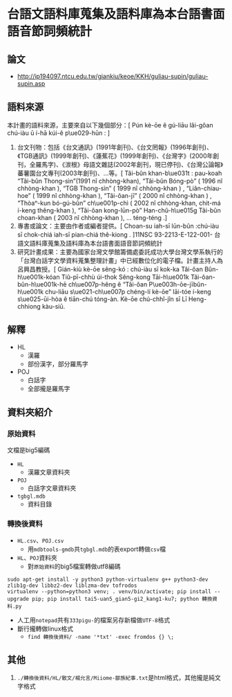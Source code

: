 # 台語文語料庫蒐集及語料庫為本台語書面語音節詞頻統計

## 論文
* http://ip194097.ntcu.edu.tw/giankiu/keoe/KKH/guliau-supin/guliau-supin.asp

## 語料來源
本計畫的語料來源，主要來自以下幾個部分：[ Pún kè-ōe ê gú-liāu lâi-gôan chú-iàu ū í-hā kúi-ê p\ue029-hūn : ]
  1. 台文刊物：包括《台文通訊》(1991年創刊)、《台文罔報》(1996年創刊)、《TGB通訊》(1999年創刊)、《蓮蕉花》(1999年創刊)、《台灣字》(2000年創刊，全羅馬字)、《湠根》母語文雜誌(2002年創刊，現已停刊)、《台灣公論報》蕃薯園台文專刊(2003年創刊)、...等。[ Tâi-bûn khan-b\ue031t : pau-koah “Tâi-bûn Thong-sìn”(1991 nî chhòng-khan), “Tâi-bûn Bóng-pò” ( 1996 nî chhòng-khan ), “TGB Thong-sìn” ( 1999 nî chhòng-khan ) , “Liân-chiau-hoe” ( 1999 nî chhòng-khan ), “Tâi-ôan-jī” ( 2000 nî chhòng-khan ) , “Thòaⁿ-kun bó-gú-bûn” ch\ue001p-chì ( 2002 nî chhòng-khan, chit-má í-keng thêng-khan ), “Tâi-ôan kong-lūn-pò” Han-chû-h\ue015g Tâi-bûn choan-khan ( 2003 nî chhòng-khan ), ... téng-téng .]
  2. 專書或論文：主要由作者或編者提供。[ Choan-su iah-sī lūn-bûn :chú-iàu sī chok-chiá iah-sī pian-chiá thê-kiong .  ]11NSC 93-2213-E-122-001- 台語文語料庫蒐集及語料庫為本台語書面語音節詞頻統計
  3. 研究計畫成果：主要為國家台灣文學館籌備處委託成功大學台灣文學系執行的「台灣白話字文學資料蒐集整理計畫」中已經數位化的電子檔。計畫主持人為呂興昌教授。[ Gián-kiù kè-ōe sêng-kó : chú-iàu sī kok-ka Tâi-ôan Bûn-h\ue001k-kóan Tiû-pī-chhù úi-thok Sêng-kong Tāi-h\ue001k Tâi-ôan-bûn-h\ue001k-hē ch\ue007p-hêng ê “Tâi-ôan P\ue003h-ōe-jībûn-h\ue001k chu-liāu s\ue021-ch\ue007p chéng-lí kè-ōe” lāi-tóe í-keng s\ue025-ūi-hòa ê tiān-chú tóng-àn. Kè-ōe chú-chhî-jîn sī Lī Heng-chhiong kàu-siū.

## 解釋
* HL
  * 漢羅
  * 部份漢字，部分羅馬字
* POJ
  * 白話字
  * 全部攏是羅馬字
  
## 資料夾紹介
### 原始資料
文檔是big5編碼
* `HL`
  * 漢羅文章資料夾
* `POJ`
  * 白話字文章資料夾
* `tgbgl.mdb`
  * 資料目錄

### 轉換後資料
* `HL.csv`、`POJ.csv`
  * 用`mdbtools-gmdb`共`tgbgl.mdb`的表export轉做`csv`檔
* `HL`、`POJ`資料夾
  * 對`原始資料`的big5檔案轉做utf8編碼
```
sudo apt-get install -y python3 python-virtualenv g++ python3-dev zlib1g-dev libbz2-dev liblzma-dev tofrodos
virtualenv --python=python3 venv; . venv/bin/activate; pip install --upgrade pip; pip install tai5-uan5_gian5-gi2_kang1-ku7; python 轉換資料.py
```
  * 人工用`notepad`共有`333pigu-`的檔案另存新檔做`UTF-8`格式
  * 斷行攏轉做linux格式
    * `find 轉換後資料/ -name '*txt' -exec fromdos {} \;`

## 其他
1. `./轉換後資料/HL/散文/楊允言/Miiome-鄒族紀事.txt`是html格式，其他攏是純文字格式